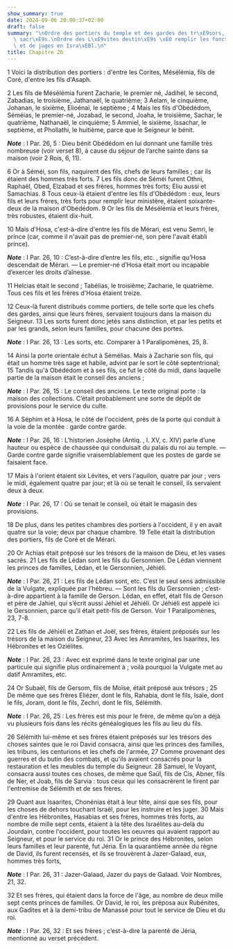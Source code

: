 ```yaml
---
show_summary: true
date: 2024-09-06 20:00:37+02:00
draft: false
summary: "\nOrdre des portiers du temple et des gardes des tr\xE9sors, et des vases\
  \ sacr\xE9s.\nOrdre des L\xE9vites destin\xE9s \xE0 remplir les fonctions de chefs\
  \ et de juges en Isra\xEBl.\n"
title: Chapitre 26
---
```





1 Voici la distribution des portiers : d'entre les Corites, Mésélémia, fils de Coré, d'entre les fils d'Asaph.


2 Les fils de Mésélémia furent Zacharie, le premier né, Jadihel, le second, Zabadias, le troisième, Jathanaël, le quatrième; 3 Aelam, le cinquième, Johanan, le sixième, Elioénaï, le septième ; 4 Mais les fils d'Obédédom, Séméias, le premier-né, Jozabad, le second, Joaha, le troisième, Sachar, le quatrième, Nathanaël, le cinquième; 5 Ammiel, le sixième, Issachar, le septième, et Phollathi, le huitième, parce que le Seigneur le bénit.

***Note*** :  I Par. 26, 5 : Dieu bénit Obédédom en lui donnant une famille très nombreuse (voir verset 8), à cause du séjour de l’arche sainte dans sa maison (voir 2 Rois, 6, 11).

6 Or à Séméi, son fils, naquirent des fils, chefs de leurs familles ; car ils étaient des hommes très forts. 7 Les fils donc de Séméi furent Othni, Raphaël, Obed, Elzabad et ses frères, hommes très forts; Eliu aussi et Samachias. 8 Tous ceux-là étaient d'entre les fils d'Obédédom : eux, leurs fils et leurs frères, très forts pour remplir leur ministère, étaient soixante-deux de la maison d'Obédédom. 9 Or les fils de Mésélémia et leurs frères, très robustes, étaient dix-huit.


10 Mais d'Hosa, c'est-à-dire d'entre les fils de Mérari, est venu Semri, le prince (car, comme il n'avait pas de premier-né, son père l'avait établi prince).

***Note*** :  I Par. 26, 10 : C’est-à-dire d’entre les fils, etc. , signifie qu’Hosa descendait de Mérari. ― Le premier-né d’Hosa était mort ou incapable d’exercer les droits d’aînesse.

11 Helcias était le second ; Tabélias, le troisième; Zacharie, le quatrième. Tous ces fils et les frères d'Hosa étaient treize.


12 Ceux-là furent distribués comme portiers, de telle sorte que les chefs des gardes, ainsi que leurs frères, servaient toujours dans la maison du Seigneur. 13 Les sorts furent donc jetés sans distinction, et par les petits et par les grands, selon leurs familles, pour chacune des portes.

***Note*** :  I Par. 26, 13 : Les sorts, etc. Comparer à 1 Paralipomènes, 25, 8.

14 Ainsi la porte orientale échut à Sémélias. Mais à Zacharie son fils, qui était un homme très sage et habile, advint par le sort le côté septentrional; 15 Tandis qu'à Obédédom et à ses fils, ce fut le côté du midi, dans laquelle partie de la maison était le conseil des anciens ;

***Note*** :  I Par. 26, 15 : Le conseil des anciens. Le texte original porte : la maison des collections. C’était probablement une sorte de dépôt de provisions pour le service du culte.

16 A Séphim et à Hosa, le côté de l'occident, près de la porte qui conduit à la voie de la montée : garde contre garde.

***Note*** :  I Par. 26, 16 : L’historien Josèphe (Antiq. , l. XV, c. XIV) parle d’une hauteur ou espèce de chaussée qui conduisait du palais du roi au temple. ― Garde contre garde signifie vraisemblablement que les postes de garde se faisaient face.

17 Mais à l'orient étaient six Lévites, et vers l'aquilon, quatre par jour ; vers le midi, également quatre par jour; et là où se tenait le conseil, ils servaient deux à deux.

***Note*** :  I Par. 26, 17 : Où se tenait le conseil, où était le magasin des provisions.

18 De plus, dans les petites chambres des portiers à l'occident, il y en avait quatre sur la voie; deux par chaque chambre. 19 Telle était la distribution des portiers, fils de Coré et de Mérari.


20 Or Achias était préposé sur les trésors de la maison de Dieu, et les vases sacrés. 21 Les fils de Lédan sont les fils du Gersonnien. De Lédan viennent les princes de familles, Lédan, et le Gersonnien, Jéhiéli.

***Note*** :  I Par. 26, 21 : Les fils de Lédan sont, etc. C’est le seul sens admissible de la Vulgate, expliquée par l’hébreu. ― Sont les fils du Gersonnien ; c’est-à-dire appartient à la famille de Gerson. Lédan, en effet, était fils de Gerson et père de Jahiel, qui s’écrit aussi Jéhiel et Jéhiéli. Or Jéhiéli est appelé ici le Gersonnien, parce qu’il était petit-fils de Gerson. Voir 1 Paralipomènes, 23, 7-8.

22 Les fils de Jéhiéli et Zathan et Joël, ses frères, étaient préposés sur les trésors de la maison du Seigneur, 23 Avec les Amramites, les Isaarites, les Hébronites et les Oziélites.

***Note*** :  I Par. 26, 23 : Avec est exprimé dans le texte original par une particule qui signifie plus ordinairement à ; voilà pourquoi la Vulgate met au datif Amramites, etc.

24 Or Subaël, fils de Gersom, fils de Moïse, était préposé aux trésors ; 25 De même que ses frères Eliézer, dont le fils, Rahabia, dont le fils, Isaïe, dont le fils, Joram, dont le fils, Zechri, dont le fils, Sélémith.

***Note*** :  I Par. 26, 25 : Les frères est mis pour le frère, de même qu’on a déjà vu plusieurs fois dans les récits généalogiques les fils au lieu du fils.

26 Sélémith lui-même et ses frères étaient préposés sur les trésors des choses saintes que le roi David consacra, ainsi que les princes des familles, les tribuns, les centurions et les chefs de l'armée, 27 Comme provenant des guerres et du butin des combats, et qu'ils avaient consacrés pour la restauration et les meubles du temple du Seigneur. 28 Samuel, le Voyant, consacra aussi toutes ces choses, de même que Saül, fils de Cis, Abner, fils de Ner, et Joab, fils de Sarvia : tous ceux qui les consacrèrent le firent par l'entremise de Sélémith et de ses frères.


29 Quant aux Isaarites, Chonénias était à leur tête, ainsi que ses fils, pour les choses de dehors touchant Israël, pour les instruire et les juger. 30 Mais d'entre les Hébronites, Hasabias et ses frères, hommes très forts, au nombre de mille sept cents, étaient à la tête des Israélites au-delà du Jourdain, contre l'occident, pour toutes les oeuvres qui avaient rapport au Seigneur, et pour le service du roi. 31 Or le prince des Hébronites, selon leurs familles et leur parenté, fut Jéria. En la quarantième année du règne de David, ils furent recensés, et ils se trouvèrent à Jazer-Galaad, eux, hommes très forts,

***Note*** :  I Par. 26, 31 : Jazer-Galaad, Jazer du pays de Galaad. Voir Nombres, 21, 32.

32 Et ses frères, qui étaient dans la force de l'âge, au nombre de deux mille sept cents princes de familles. Or David, le roi, les préposa aux Rubénites, aux Gadites et à la demi-tribu de Manassé pour tout le service de Dieu et du roi.

***Note*** :  I Par. 26, 32 : Et ses frères ; c’est-à-dire la parenté de Jéria, mentionné au verset précédent.

